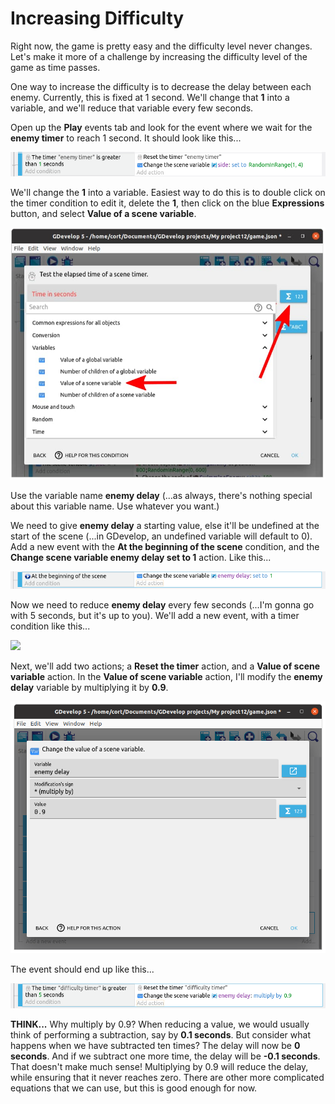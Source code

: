 # Increasing Difficulty

Right now, the game is pretty easy and the difficulty level never changes.
Let's make it more of a challenge by increasing the difficulty level of the game as time passes.

One way to increase the difficulty is to decrease the delay between each enemy.
Currently, this is fixed at 1 second.
We'll change that **1** into a variable, and we'll reduce that variable every few seconds.

Open up the **Play** events tab and look for the event where we wait for the **enemy timer** to reach 1 second.
It should look like this...

![](images/enemyDelayEvent.png)

We'll change the **1** into a variable.
Easiest way to do this is to double click on the timer condition to edit it, delete the **1**, then click on the blue **Expressions** button, and select **Value of a scene variable**.

![](images/variableTime.jpg)

Use the variable name **enemy delay** (...as always, there's nothing special about this variable name. Use whatever you want.)

We need to give **enemy delay** a starting value, else it'll be undefined at the start of the scene (...in GDevelop, an undefined variable will default to 0).
Add a new event with the **At the beginning of the scene** condition, and the **Change scene variable enemy delay set to 1** action.
Like this...

![](images/initEnemyDelay.png)

Now we need to reduce **enemy delay** every few seconds (...I'm gonna go with 5 seconds, but it's up to you).
We'll add a new event, with a timer condition like this...

![](images/dificultyTimer.png)

Next, we'll add two actions; a **Reset the timer** action, and a **Value of scene variable** action.
In the **Value of scene variable** action, I'll modify the **enemy delay** variable by multiplying it by **0.9**.

![](images/multiplyVariable.png)

The event should end up like this...

![](images/multiplyVariableEvent.png)

**THINK...** Why multiply by 0.9? When reducing a value, we would usually think of performing a subtraction, say by **0.1 seconds**.
But consider what happens when we have subtracted ten times?
The delay will now be **0 seconds**.
And if we subtract one more time, the delay will be **-0.1 seconds**. That doesn't make much sense!
Multiplying by 0.9 will reduce the delay, while ensuring that it never reaches zero.
There are other more complicated equations that we can use, but this is good enough for now.